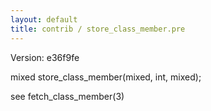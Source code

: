 ```yaml
---
layout: default
title: contrib / store_class_member.pre
---
```


Version: e36f9fe

mixed store_class_member(mixed, int, mixed);

see fetch_class_member(3)
